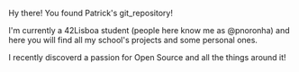 Hy there! You found Patrick's git_repository!

I'm currently a 42Lisboa student (people here know me as @pnoronha) and here you will find all my school's projects and some personal ones.

I recently discoverd a passion for Open Source and all the things around it!
